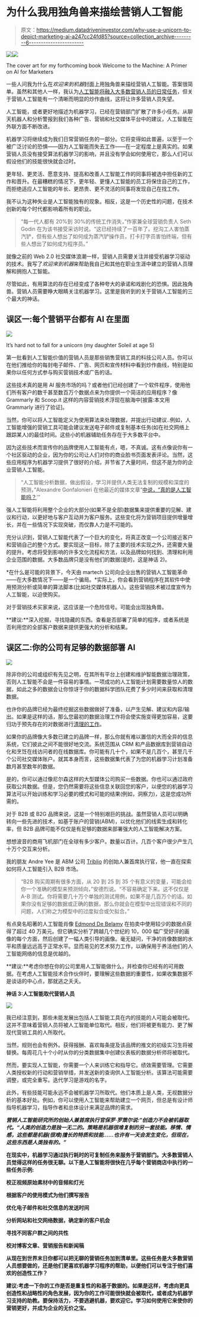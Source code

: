 # 为什么我用独角兽来描绘营销人工智能

> 原文：<https://medium.datadriveninvestor.com/why-use-a-unicorn-to-depict-marketing-ai-a247cc24fd85?source=collection_archive---------6----------------------->

[![](img/c67bb6244e891913febbc6f9ea9f1451.png)](http://www.track.datadriveninvestor.com/1B9E)![](img/cd76f68bf3bfc103c1524b31b976bdb8.png)

The cover art for my forthcoming book Welcome to the Machine: A Primer on AI for Marketers

一些人问我为什么在*欢迎来到机器*封面上用独角兽来描绘营销人工智能。答案很简单。虽然和其他人一样，我认为[人工智能将融入大多数营销人员的日常任务](https://www.theverge.com/2019/1/28/18197520/ai-artificial-intelligence-machine-learning-computational-science)，但关于营销人工智能有一个清晰而明显的炒作曲线，这将让许多营销人员失望。

人工智能，或者更好地描述为机器学习，已经在营销部门扩散了许多小任务。从聊天机器人和分析警报到我们各种广告、营销和社交媒体平台中的建议，人工智能在外联方面不断改进。

机器学习将继续成为我们日常营销任务的一部分。它将变得如此普遍，以至于一个被广泛讨论的恐惧——因为人工智能而失去工作——在一定程度上是真实的。如果营销人员没有接受算法机器学习的影响，并且没有学会如何使用它，那么人们可以假设他们的技能很快就会过时。

更年轻、更灵活、愿意支持、提高和改善人工智能工作的同事将被选中担任新的工作和晋升。在最糟糕的情况下，更年轻、更懂人工智能的员工将保住自己的工作，而拒绝适应人工智能的年长、更昂贵、更不灵活的同事将发现自己在找工作。

我不认为这种失业是人工智能独有的现象。相反，这是一个历史性的问题，在技术创新的每个时代都影响着所有的职业。

> “每一代人都有 20%到 30%的传统工作消失，”作家兼全球营销负责人 Seth Godin 在为该书接受采访时说。“这已经持续了一百年了。挖沟工人害怕蒸汽铲，但有些人想出了如何成为蒸汽铲操作员，打卡打字员害怕终端，但有些人想出了如何成为程序员。”

就像之前的 Web 2.0 社交媒体浪潮一样，营销人员需要关注并接受机器学习驱动的技术。我写了*欢迎来到机器*来帮助我自己和其他在职业生涯中建立的营销人员理解和拥抱人工智能。

尽管如此，有用算法的存在已经变成了各种夸大的承诺和戏剧化的恐惧。因此独角兽。营销人员需要睁大眼睛关注机器学习。这里是我听到的关于营销人工智能的三个最大的神话。

## 误区一:每个营销平台都有 AI 在里面

![](img/c4b97434b7b45d662ae0bb0db1154ecf.png)

It’s hard not to fall for a unicorn (my daughter Soleil at age 5)

第一批看到人工智能价值的营销人员是那些销售营销工具的科技公司人员。你可以在他们推给你的每封电子邮件、广告、网页和宣传材料中看到炒作曲线，特别是如果你以任何方式参与购买营销技术或广告的话。

这些技术真的是用 AI 服务市场的吗？或者他们已经创建了一个软件程序，使用他们所有客户的数千甚至数百万个数据点来为你提供一个简洁的应用程序？像 Grammarly 和 Scoop.it 这样的内容营销技术浮现在脑海中[披露:本文用 Grammarly 进行了验证]。

当然，你可以将人工智能定义为使用算法来处理数据，并提出行动建议..例如，人工智能增强的营销工具可能会建议发送电子邮件或复制基本任务(如在社交网络上跟踪某人)的最佳时间。这些小的机器辅助任务存在于大多数平台中。

因为这些技术而宣传你的品牌使用人工智能有点，嗯，不真诚。这有点像说你有一个社区驱动的企业，因为你的公司让人们对你的商业脸书页面发表评论。当然，这些应用程序为机器学习提供了很好的介绍，并节省了大量时间，但这不是为你的企业营销人工智能。

> “人工智能分析数据，做出假设，学习并提供人类无法复制的规模和深度的预测，”Alexandre Gonfalonieri 在他最近的媒体文章“[中说，“真的是人工智能吗？](https://medium.com/predict/is-it-really-ai-between-the-hype-cycle-and-real-ai-8fc65ddd292d)’”

强人工智能将利用整个企业的大部分(如果不是全部)数据集来提供重要的见解、建议和行动，以更好地与客户互动并为客户服务。这些变化将为营销项目提供增量增长，并在一些情况下实现突破，而仅靠人力是不可能的。

充分认识到，营销人工智能代表了一个巨大的变化，将真正改变一个公司接近客户和营销自己的整个方式。要实现这一目标，除了主要的技术实现之外，还需要大量的提升。考虑将受到影响的许多文化流程和方法，以及品牌如何找到、清理和利用企业范围的数据。大多数品牌只是没有他们的数据(是的，这是神话 2)。

*在什么是可能的背景下，今天由 martech 公司向企业出售的营销人工智能革命——在大多数情况下——是一个骗局。*实际上，你会看到营销程序在其软件中使用预测分析或简单的算法脚本(比如社交媒体机器人)。这些营销技术被过度宣传为人工智能，以迫使购买。

对于营销技术买家来说，这应该是一个危险信号。可能会出现独角兽。

**建议:**深入挖掘，寻找隐藏的东西。查看是否部署了简单的程序，或者系统是否利用您的全部客户数据来提供更强大的分析和结果。

## 误区二:你的公司有足够的数据部署 AI

![](img/c21922b19fe37789fb92251d21c9a617.png)

除非你的公司或组织有先见之明，在其所有平台上创建和维护智能数据治理政策，否则人工智能不会是一件容易的事情。一项成功的人工智能计划需要数量惊人的数据，如此之多的数据会让你惊讶于你的数据科学团队花费了多少时间来获取和清理数据。

也许你的品牌已经为最终挖掘这些数据做好了准备，以产生见解、建议和内容/输出。如果是这样的话，那么您最初的数据治理工作将会使实施变得更加容易，这要归功于预先存在的对数据进行[清理的工作](https://medium.com/datadriveninvestor/eliminating-uncertainty-through-clean-data-337c8555a7c6)。

如果你的品牌像大多数已建立的品牌一样，那么你就有难以置信的大而全异的信息系统，它们彼此之间不能很好地交流。系统范围从 CRM 和产品数据库到营销自动化和烹饪在线访问者的在线数据库。你可能有几十个，如果不是几百个，甚至几千个公司社交媒体账户。就其本身而言，这些数据集代表了为您的机器学习计划准备数月甚至数年的数据。

是的，你可以通过像尼尔森这样的大型媒体公司购买一些数据。你也可以通过政府获取公共数据。但是，您仍然需要将这些信息关联回您的客户，以便您的机器学习算法可以开始训练和学习必要的模式和可能的结果(例如，洞察力)，这是您成功所需的。

对于 B2B 或 B2G 品牌来说，这是一个特别艰巨的挑战。虽然营销人员可以明确转向一些先进的技术，如基于账户的营销(ABM)，以优化他们的线索生成和转化率，但 B2B 品牌可能不仅仅是有足够的数据来部署强大的人工智能解决方案。

想想波音的商用飞机部门在全球有多少客户。数量以百计。几百个客户很少产生几十万个交互来分析。

我的朋友 Andre Yee 是 ABM 公司 [Triblio](https://triblio.com/) 的创始人兼首席执行官，他一直在探索如何将人工智能引入 B2B 市场。

> “B2B 购买周期有很多方面，从 20 到 25 到 35 个有意义的变量，可能会给你一个准确的模型来预测倾向，”安德烈说。“不容易确定下来。这不仅仅是 A-B 测试。你将需要几十万个单独的测试用例，如果不是几百万个的话。如果你没有足够的数据或正确的数据，那么你就会在模型中出现错误和不同的问题，人们称之为模型中的过度拟合或欠拟合。”

有点臭名昭著的人工智能肖像 [Edmond De Belamy](https://www.bloomberg.com/news/articles/2018-10-25/ai-generated-portrait-is-sold-for-432-500-in-an-auction-first) 在拍卖中使用较少的数据点获得了超过 40 万美元。但它确实分析了跨越几个世纪的 10，000 幅广受好评的画像的每个方面，然后创建了一幅人类引导的画像。毫无疑问，干净的肖像数据的水平和质量远远高于正常水平。显而易见的艺术努力工作，以确保用于养活他们的人工智能网络的信息是优越的。

**建议:**考虑你想在你的公司里用人工智能做什么，并检查你已经有的可用数据。在考虑人工智能技术合作伙伴时，要理解这些数据的重要性，如果收集数据不是谈话的中心点，那就逃之夭夭。

**神话 3:人工智能取代营销人员**

![](img/3ec065b8dae8c5dbecc666e28b1c3b7d.png)

我已经注意到，那些未能发展出包括人工智能工具在内的技能的人可能会被取代。这并不意味着营销人员将被人工智能单位取代。相反，他们将被更有能力、更了解现代营销工具的人所取代。

当然，规则也会有例外。获得报酬、喜欢每条提及该品牌的推文的初级实习生将被替换。每周花几十个小时从你的分类数据集中创建仪表板的数据分析师将被取代。

然而，要实现人工智能，你需要一个人来训练它和指导它。绩效需要管理。它需要人类授权新的行动和营销举措，并发送新的查询供人工智能分析。该算法可能需要调整，或完全重写。迭代学习是游戏的名字。

此外，有些技能可能永远不会被机器学习所取代。他们本质上是人类，无视数据分析的基本好处。例如，你可以使用人工智能来帮助建立一个网页，但总是有设计师指导机器学习，指导作者和总体设计来满足品牌的需求。

*[](https://www.marketingaiinstitute.com/)**营销人工智能研究所的创始人兼首席执行官保罗·罗策尔说:“创造力不会被机器取代。“人类的创造力是独一无二的。策略是机器很难复制的另一套技能。移情、情感，这些都是机器(很难)擅长的特质和技能……也许有一天会发生变化，但现在，这些东西是人类独有的。”***

**在现实中，机器学习通过执行耗时的可复制任务来服务于营销部门。大多数营销人员觉得这样的任务很无聊。以下是人工智能将很快在几乎每个营销商店中执行的一些任务示例:**

****校正视频原始素材中的音频和灯光****

****根据客户的使用模式为他们撰写报告****

****优化电子邮件和社交信息的发送时间****

****分析网站和社交网络数据，确定新的客户机会****

****寻找不同客户群之间的共性****

****校对博客文章、营销报告和新闻稿****

**从现在到世界末日你都可以把无聊的营销任务加到清单里。这些任务是大多数营销人员想要做的，还是他们更喜欢机器学习程序的帮助，以便他们可以专注于他们喜欢的创造性工作？**

**建议:考虑一下你的工作是否是重复性的和基于数据的。如果是这样，考虑向更具创造性和战略性的角色发展，因为你的工作可能很快就会被取代，或者成为机器学习支持的助教。要保持活力，不要逃避机器，要欢迎它。学习如何使用它来使你的营销更好，并成为企业的无价之宝。**